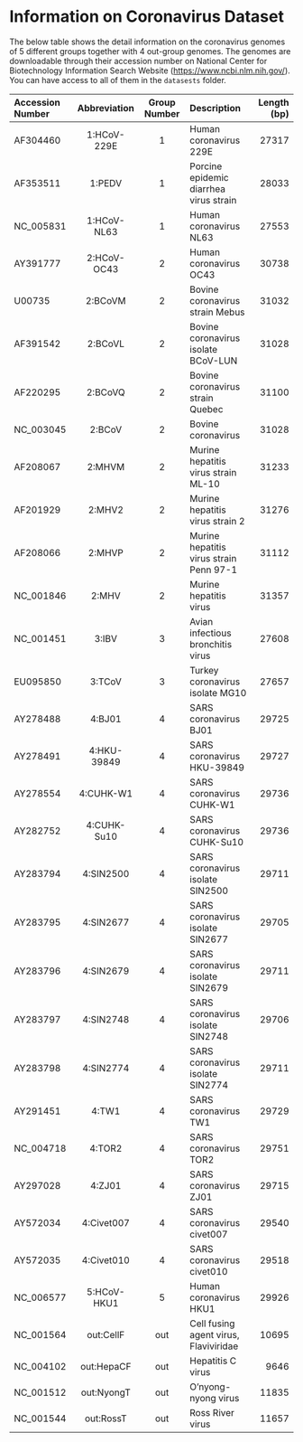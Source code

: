 # Information on Coronavirus Dataset

The below table shows the detail information on the coronavirus genomes of 5 different groups together with 4 out-group genomes. 
The genomes are downloadable through their accession number on National Center for Biotechnology Information Search Website (https://www.ncbi.nlm.nih.gov/). 
You can have access to all of them in the `datasests` folder.

|Accession Number | Abbreviation | Group Number | Description | Length (bp)|
| :------------ |:---------------:|:-----:|:-----|-----:|
|AF304460 | 1:HCoV-229E | 1 | Human coronavirus 229E | 27317 |
|AF353511 | 1:PEDV | 1 | Porcine epidemic diarrhea virus strain | 28033 |
|NC_005831 | 1:HCoV-NL63 | 1 | Human coronavirus NL63 | 27553 |
|AY391777 | 2:HCoV-OC43 | 2 | Human coronavirus OC43 | 30738 |
|U00735 | 2:BCoVM | 2 | Bovine coronavirus strain Mebus | 31032 |
|AF391542 | 2:BCoVL | 2 | Bovine coronavirus isolate BCoV-LUN | 31028 |
|AF220295 | 2:BCoVQ | 2 | Bovine coronavirus strain Quebec | 31100 |
|NC_003045 | 2:BCoV | 2 | Bovine coronavirus | 31028 |
|AF208067 | 2:MHVM | 2 | Murine hepatitis virus strain ML-10 | 31233 |
|AF201929 | 2:MHV2 | 2 | Murine hepatitis virus strain 2 | 31276 |
|AF208066 | 2:MHVP | 2 | Murine hepatitis virus strain Penn 97-1 | 31112 |
|NC_001846 | 2:MHV | 2 | Murine hepatitis virus | 31357 |
|NC_001451 | 3:IBV | 3 | Avian infectious bronchitis virus | 27608 |
|EU095850 | 3:TCoV | 3 | Turkey coronavirus isolate MG10 | 27657 |
|AY278488 | 4:BJ01 | 4 | SARS coronavirus BJ01 | 29725 |
|AY278491 | 4:HKU-39849 | 4 | SARS coronavirus HKU-39849 | 29727 |
|AY278554 | 4:CUHK-W1 | 4 | SARS coronavirus CUHK-W1 | 29736 |
|AY282752 | 4:CUHK-Su10 | 4 | SARS coronavirus CUHK-Su10 | 29736 |
|AY283794 | 4:SIN2500 | 4 | SARS coronavirus isolate SIN2500 | 29711 |
|AY283795 | 4:SIN2677 | 4 | SARS coronavirus isolate SIN2677 | 29705 |
|AY283796 | 4:SIN2679 | 4 | SARS coronavirus isolate SIN2679 | 29711 |
|AY283797 | 4:SIN2748 | 4 | SARS coronavirus isolate SIN2748 | 29706 |
|AY283798 | 4:SIN2774 | 4 | SARS coronavirus isolate SIN2774 | 29711 |
|AY291451 | 4:TW1 | 4 | SARS coronavirus TW1 | 29729 |
|NC_004718 | 4:TOR2 | 4 | SARS coronavirus TOR2 | 29751 |
|AY297028 | 4:ZJ01 | 4 | SARS coronavirus ZJ01 | 29715 |
|AY572034 | 4:Civet007 | 4 | SARS coronavirus civet007 | 29540 |
|AY572035 | 4:Civet010 | 4 | SARS coronavirus civet010 | 29518 |
|NC_006577 | 5:HCoV-HKU1 | 5 | Human coronavirus HKU1 | 29926 |
|NC_001564 | out:CellF | out | Cell fusing agent virus, Flaviviridae | 10695 |
|NC_004102 | out:HepaCF | out | Hepatitis C virus | 9646 |
|NC_001512 | out:NyongT | out | O’nyong-nyong virus | 11835 |
|NC_001544 | out:RossT | out | Ross River virus | 11657 |
